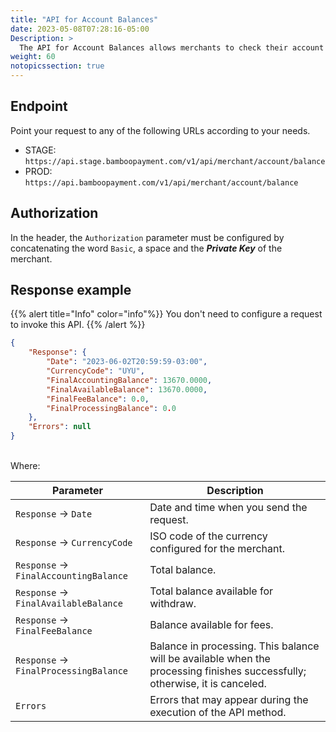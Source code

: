 ```yaml
---
title: "API for Account Balances"
date: 2023-05-08T07:28:16-05:00
Description: >
  The API for Account Balances allows merchants to check their account balances without using Bamboo's merchant console.
weight: 60
notopicssection: true
---
```


## Endpoint
Point your request to any of the following URLs according to your needs.

* STAGE: `https://api.stage.bamboopayment.com/v1/api/merchant/account/balance`
* PROD: `https://api.bamboopayment.com/v1/api/merchant/account/balance`

## Authorization
In the header, the `Authorization` parameter must be configured by concatenating the word `Basic`, a space and the _**Private Key**_ of the merchant.

## Response example

{{% alert title="Info" color="info"%}}
You don't need to configure a request to invoke this API.
{{% /alert %}}


```json
{
    "Response": {
        "Date": "2023-06-02T20:59:59-03:00",
        "CurrencyCode": "UYU",
        "FinalAccountingBalance": 13670.0000,
        "FinalAvailableBalance": 13670.0000,
        "FinalFeeBalance": 0.0,
        "FinalProcessingBalance": 0.0
    },
    "Errors": null
}
```
<br>
Where:

| Parameter | Description |
|---|---|
| `Response` → `Date` | Date and time when you send the request. |
| `Response` → `CurrencyCode` | ISO code of the currency configured for the merchant. |
| `Response` → `FinalAccountingBalance` | Total balance. |
| `Response` → `FinalAvailableBalance` | Total balance available for withdraw. |
| `Response` → `FinalFeeBalance` | Balance available for fees. |
| `Response` → `FinalProcessingBalance` | Balance in processing. This balance will be available when the processing finishes successfully; otherwise, it is canceled. |
| `Errors` | Errors that may appear during the execution of the API method. |
